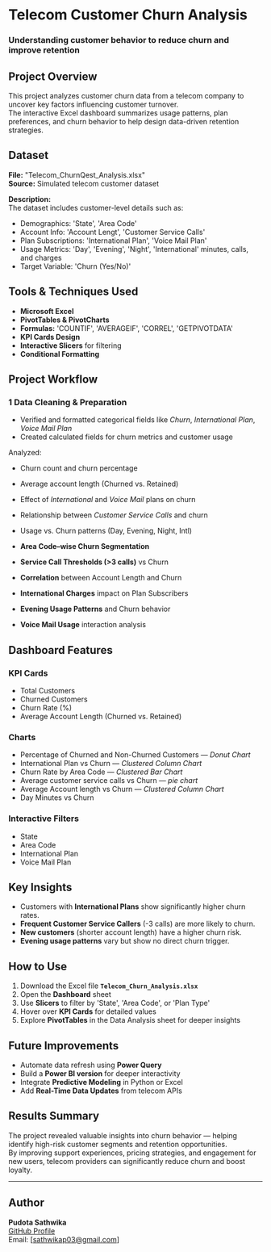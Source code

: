 #  Telecom Customer Churn Analysis  
###  Understanding customer behavior to reduce churn and improve retention  

##  Project Overview  
This project analyzes customer churn data from a telecom company to uncover key factors influencing customer turnover.  
The interactive Excel dashboard summarizes usage patterns, plan preferences, and churn behavior to help design data-driven retention strategies.  

##  Dataset  
**File:** "Telecom_ChurnQest_Analysis.xlsx"  
**Source:** Simulated telecom customer dataset  

**Description:**  
The dataset includes customer-level details such as:  
- Demographics: 'State', 'Area Code'  
- Account Info: 'Account Lengt', 'Customer Service Calls'  
- Plan Subscriptions: 'International Plan', 'Voice Mail Plan'  
- Usage Metrics: 'Day', 'Evening', 'Night', 'International' minutes, calls, and charges  
- Target Variable: 'Churn (Yes/No)'  

##  Tools & Techniques Used  
- **Microsoft Excel**  
- **PivotTables & PivotCharts**  
- **Formulas:** 'COUNTIF', 'AVERAGEIF', 'CORREL', 'GETPIVOTDATA'  
- **KPI Cards Design**  
- **Interactive Slicers** for filtering  
- **Conditional Formatting**  

##  Project Workflow  

### 1️ Data Cleaning & Preparation  
- Verified and formatted categorical fields like *Churn*, *International Plan*, *Voice Mail Plan*   
- Created calculated fields for churn metrics and customer usage  

Analyzed:  
- Churn count and churn percentage  
- Average account length (Churned vs. Retained)  
- Effect of *International* and *Voice Mail* plans on churn  
- Relationship between *Customer Service Calls* and churn  
- Usage vs. Churn patterns (Day, Evening, Night, Intl)  

- **Area Code–wise Churn Segmentation**  
- **Service Call Thresholds (>3 calls)** vs Churn  
- **Correlation** between Account Length and Churn  
- **International Charges** impact on Plan Subscribers  
- **Evening Usage Patterns** and Churn behavior  
- **Voice Mail Usage** interaction analysis  

##  Dashboard Features  

###  KPI Cards  
-  Total Customers  
-  Churned Customers  
-  Churn Rate (%)  
-  Average Account Length (Churned vs. Retained)  

###  Charts    
- Percentage of Churned and Non-Churned Customers — *Donut Chart*  
- International Plan vs Churn — *Clustered Column Chart*
- Churn Rate by Area Code — *Clustered Bar Chart*
- Average customer service calls vs Churn — *pie chart*
- Average Account length vs Churn — *Clustered Column Chart*
- Day Minutes vs Churn
  
###  Interactive Filters  
- State  
- Area Code  
- International Plan  
- Voice Mail Plan  

##  Key Insights  
- Customers with **International Plans** show significantly higher churn rates.  
- **Frequent Customer Service Callers** (-3 calls) are more likely to churn.  
- **New customers** (shorter account length) have a higher churn risk.    
- **Evening usage patterns** vary but show no direct churn trigger.  

##  How to Use  
1. Download the Excel file **`Telecom_Churn_Analysis.xlsx`**  
2. Open the **Dashboard** sheet  
3. Use **Slicers** to filter by 'State', 'Area Code', or 'Plan Type'  
4. Hover over **KPI Cards** for detailed values  
5. Explore **PivotTables** in the Data Analysis sheet for deeper insights  

##  Future Improvements  
- Automate data refresh using **Power Query**  
- Build a **Power BI version** for deeper interactivity  
- Integrate **Predictive Modeling** in Python or Excel  
- Add **Real-Time Data Updates** from telecom APIs  

##  Results Summary  
The project revealed valuable insights into churn behavior — helping identify high-risk customer segments and retention opportunities.  
By improving support experiences, pricing strategies, and engagement for new users, telecom providers can significantly reduce churn and boost loyalty.  

---

##  Author  
**Pudota Sathwika**  
 [GitHub Profile](https://github.com/sathwikap03)  
 Email: [sathwikap03@gmail.com]  

